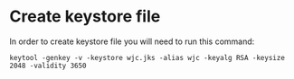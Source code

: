 # Create keystore file

In order to create keystore file you will need to run this command:

`keytool -genkey -v -keystore wjc.jks -alias wjc -keyalg RSA -keysize 2048 -validity 3650`
